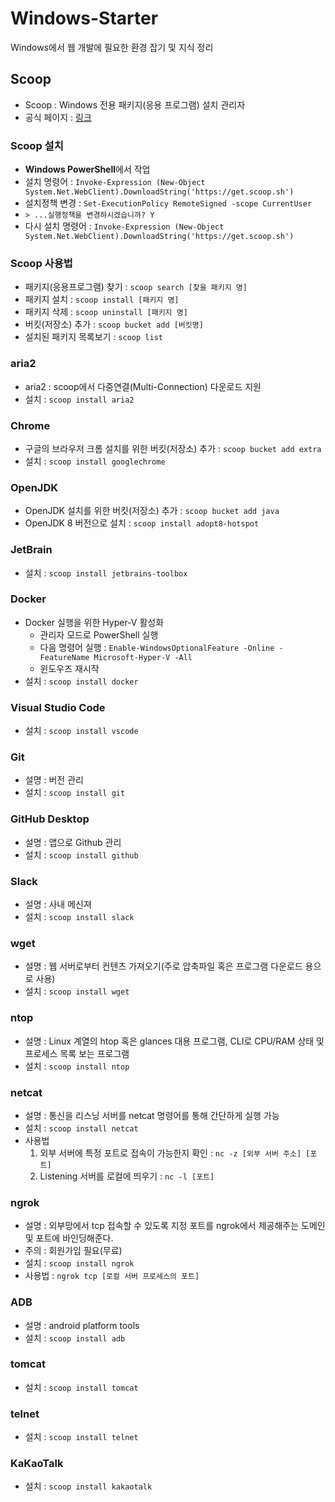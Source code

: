 # Windows-Starter
Windows에서 웹 개발에 필요한 환경 잡기 및 지식 정리

## Scoop
* Scoop : Windows 전용 패키지(응용 프로그램) 설치 관리자
* 공식 페이지 : [링크](https://scoop.sh/)

### Scoop 설치
* <b>Windows PowerShell</b>에서 작업 
* 설치 명령어 : `Invoke-Expression (New-Object System.Net.WebClient).DownloadString('https://get.scoop.sh')`
* 설치정책 변경 : `Set-ExecutionPolicy RemoteSigned -scope CurrentUser`
* `> ...실행정책을 변경하시겠습니까? Y`
* 다시 설치 명령어 : `Invoke-Expression (New-Object System.Net.WebClient).DownloadString('https://get.scoop.sh')`

### Scoop 사용법
* 패키지(응용프로그램) 찾기 : `scoop search [찾을 패키지 명]`
* 패키지 설치 : `scoop install [패키지 명]`
* 패키지 삭제 : `scoop uninstall [패키지 명]`
* 버킷(저장소) 추가 : `scoop bucket add [버킷명]`
* 설치된 패키지 목록보기 : `scoop list`

### aria2
* aria2 : scoop에서 다중연결(Multi-Connection) 다운로드 지원
* 설치 : `scoop install aria2`

### Chrome
* 구글의 브라우저 크롬 설치를 위한 버킷(저장소) 추가 : `scoop bucket add extra`
* 설치 : `scoop install googlechrome`

### OpenJDK 
* OpenJDK 설치를 위한 버킷(저장소) 추가 : `scoop bucket add java`
* OpenJDK 8 버전으로 설치 : `scoop install adopt8-hotspot`

### JetBrain 
* 설치 : `scoop install jetbrains-toolbox`

### Docker
* Docker 실행을 위한 Hyper-V 활성화 
  - 관리자 모드로 PowerShell 실행
  - 다음 명령어 실행 : `Enable-WindowsOptionalFeature -Online -FeatureName Microsoft-Hyper-V -All`
  - 윈도우즈 재시작
* 설치 : `scoop install docker`

### Visual Studio Code
* 설치 : `scoop install vscode`

### Git
* 설명 : 버전 관리
* 설치 : `scoop install git`

### GitHub Desktop 
* 설명 : 앱으로 Github 관리 
* 설치 : `scoop install github`

### Slack
* 설명 : 사내 메신져
* 설치 : `scoop install slack`

### wget
* 설명 : 웹 서버로부터 컨텐츠 가져오기(주로 압축파일 혹은 프로그램 다운로드 용으로 사용)
* 설치 : `scoop install wget`

### ntop
* 설명 : Linux 계열의 htop 혹은 glances 대용 프로그램, CLI로 CPU/RAM 상태 및 프로세스 목록 보는 프로그램
* 설치 : `scoop install ntop`

### netcat 
* 설명 : 통신을 리스닝 서버를 netcat 명령어를 통해 간단하게 실행 가능
* 설치 : `scoop install netcat`
* 사용법
  1. 외부 서버에 특정 포트로 접속이 가능한지 확인 : `nc -z [외부 서버 주소] [포트]`
  2. Listening 서버를 로컬에 띄우기 : `nc -l [포트]`
  
### ngrok
* 설명 : 외부망에서 tcp 접속할 수 있도록 지정 포트를 ngrok에서 제공해주는 도메인 및 포트에 바인딩해준다.
* 주의 : 회원가입 필요(무료)
* 설치 : `scoop install ngrok`
* 사용법 : `ngrok tcp [로컬 서버 프로세스의 포트]`

### ADB
* 설명 : android platform tools
* 설치 : `scoop install adb`

### tomcat
* 설치 : `scoop install tomcat`

### telnet
* 설치 : `scoop install telnet`

### KaKaoTalk
* 설치 : `scoop install kakaotalk`
